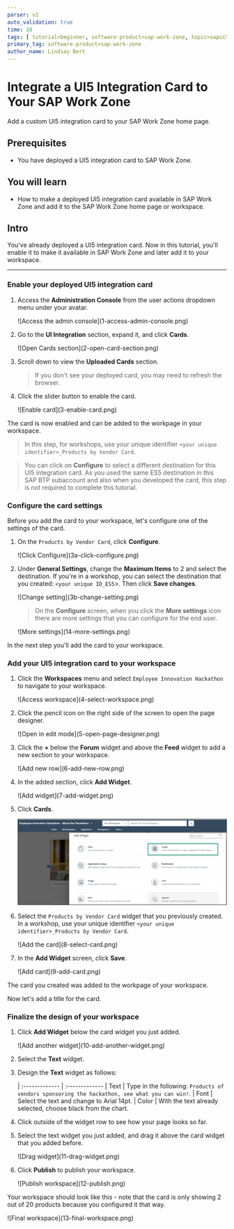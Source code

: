 ```yaml
---
parser: v2
auto_validation: true
time: 10
tags: [ tutorial>beginner, software-product>sap-work-zone, topic>sapui5]
primary_tag: software-product>sap-work-zone
author_name: Lindsay Bert
---
```


# Integrate a UI5 Integration Card to Your SAP Work Zone
<!-- description --> Add a custom UI5 integration card to your SAP Work Zone home page.

## Prerequisites
 - You have deployed a UI5 integration card to SAP Work Zone.

## You will learn
  -  How to make a deployed UI5 integration card available in SAP Work Zone and add it to the SAP Work Zone home page or workspace.

## Intro
You've already deployed a UI5 integration card. Now in this tutorial, you'll enable it to make it available in SAP Work Zone and later add it to your workspace.


---



### Enable your deployed UI5 integration card


1. Access the **Administration Console** from the user actions dropdown menu under your avatar.

    <!-- border -->![Access the admin console](1-access-admin-console.png)

2. Go to the **UI Integration** section, expand it, and click **Cards**.  

    <!-- border -->![Open Cards section](2-open-card-section.png)

3. Scroll down to view the **Uploaded Cards** section.

    >If you don't see your deployed card, you may need to refresh the browser.

4. Click the slider button to enable the card.

    <!-- border -->![Enable card](3-enable-card.png)

The card is now enabled and can be added to the workpage in your workspace.

>In this step, for workshops, use your unique identifier `<your unique identifier>_Products by Vendor Card`.

>You can click on **Configure** to select a different destination for this UI5 integration card. As you used the same ES5 destination in this SAP BTP subaccount and also when you developed the card, this step is not required to complete this tutorial.


### Configure the card settings


Before you add the card to your workspace, let's configure one of the settings of the card.

1. On the `Products by Vendor Card`, click **Configure**.

    <!-- border -->![Click Configure](3a-click-configure.png)

2. Under **General Settings**, change the **Maximum Items** to 2 and select the destination. If you're in a workshop, you can select the destination that you created:  `<your unique ID_ES5`>. Then click **Save changes**.

    <!-- border -->![Change setting](3b-change-setting.png)

    > On the **Configure** screen, when you click the **More settings** icon there are more settings that you can configure for the end user.
    <!-- border -->![More settings](14-more-settings.png)

In the next step you'll add the card to your workspace.



### Add your UI5 integration card to your workspace


1. Click the **Workspaces** menu and select `Employee Innovation Hackathon` to navigate to your workspace.

    <!-- border -->![Access workspace](4-select-workspace.png)


2. Click the pencil icon on the right side of the screen to open the page designer.

    <!-- border -->![Open in edit mode](5-open-page-designer.png)

3. Click the **+** below the **Forum** widget and above the **Feed** widget to add a new section to your workspace.

    <!-- border -->![Add new row](6-add-new-row.png)

4. In the added section, click **Add Widget**.

    <!-- border -->![Add widget](7-add-widget.png)

5. Click **Cards**.

    ![Click cards](7a-click-cards.png)

6. Select the `Products by Vendor Card` widget that you previously created. In a workshop, use your unique identifier `<your unique identifier>_Products by Vendor Card`.

    <!-- border -->![Add the card](8-select-card.png)

7. In the **Add Widget** screen, click **Save**.

    <!-- border -->![Add card](9-add-card.png)

The card you created was added to the workpage of your workspace.


Now let's add a title for the card.



### Finalize the design of your workspace


1. Click **Add Widget** below the card widget you just added.

    <!-- border -->![Add another widget](10-add-another-widget.png)

2. Select the **Text** widget.

3. Design the **Text** widget as follows:

    |  :------------- | :-------------
    | Text            | Type in the following: `Products of vendors sponsoring the hackathon, see what you can win!`.
    | Font            | Select the text and change to Arial 14pt.
    | Color           | With the text already selected, choose black from the chart.

4. Click outside of the widget row to see how your page looks so far.

5. Select the text widget you just added, and drag it above the card widget that you added before.

    <!-- border -->![Drag widget](11-drag-widget.png)

6. Click **Publish** to publish your workspace.

    <!-- border -->![Publish workspace](12-publish.png)

Your workspace should look like this - note that the card is only showing 2 out of 20 products because you configured it that way.

<!-- border -->![Final workspace](13-final-workspace.png)
